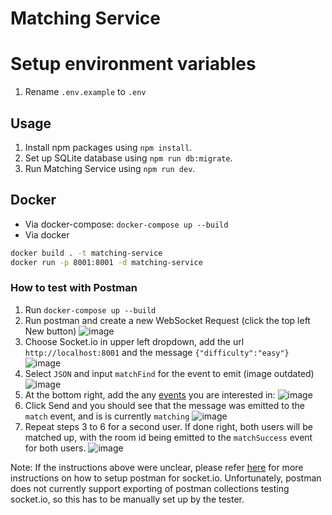# Matching Service

# Setup environment variables

1. Rename `.env.example` to `.env`

## Usage

1. Install npm packages using `npm install`.
2. Set up SQLite database using `npm run db:migrate`.
3. Run Matching Service using `npm run dev`.

## Docker

- Via docker-compose: `docker-compose up --build`
- Via docker

```bash
docker build . -t matching-service
docker run -p 8001:8001 -d matching-service
```

### How to test with Postman

1. Run `docker-compose up --build`
2. Run postman and create a new WebSocket Request (click the top left New button)
   ![image](https://user-images.githubusercontent.com/50147457/188167251-15b4bb10-a4d8-41c2-8727-382224a8ebac.png)
3. Choose Socket.io in upper left dropdown, add the url `http://localhost:8001` and the message `{"difficulty":"easy"}`
   ![image](https://user-images.githubusercontent.com/50147457/188167374-825174fd-9d5a-4a04-9256-302ddd14143a.png)
4. Select `JSON` and input `matchFind` for the event to emit (image outdated)
   ![image](https://user-images.githubusercontent.com/50147457/188168120-c66974f4-b773-4cc2-9954-eee17cc1b1c1.png)
5. At the bottom right, add the any [events](https://github.com/CS3219-AY2223S1/cs3219-project-ay2223s1-g58/blob/main/matching-service/const/constants.json) you are interested in:
   ![image](https://user-images.githubusercontent.com/50147457/188168182-03431725-bbe2-4537-a0aa-2afb87d99bf4.png)
6. Click Send and you should see that the message was emitted to the `match` event, and is is currently `matching`
   ![image](https://user-images.githubusercontent.com/50147457/188168685-647fea55-e36b-4802-9fa4-e8a913da478d.png)
7. Repeat steps 3 to 6 for a second user. If done right, both users will be matched up, with the room id being emitted to the `matchSuccess` event for both users.
   ![image](https://user-images.githubusercontent.com/50147457/188168885-47fa43c9-3779-4e52-83bf-f743733dac89.png)

Note: If the instructions above were unclear, please refer [here](https://blog.postman.com/postman-now-supports-socket-io/) for more instructions on how to setup postman for socket.io. Unfortunately, postman does not currently support exporting of postman collections testing socket.io, so this has to be manually set up by the tester.
